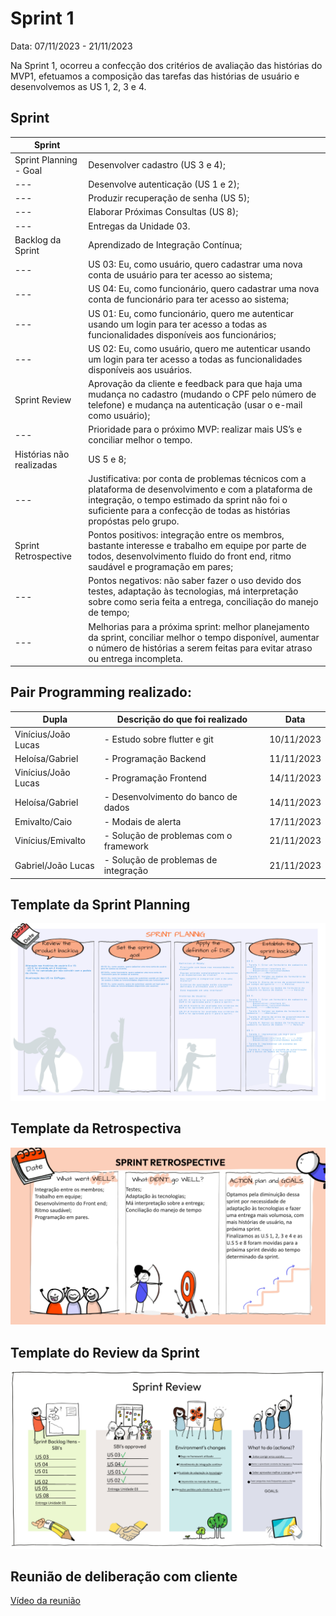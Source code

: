 # Sprint 1

Data:  07/11/2023  -  21/11/2023

Na Sprint 1, ocorreu a confecção dos critérios de avaliação das histórias do MVP1, efetuamos a composição das tarefas das histórias de usuário e desenvolvemos as US 1, 2, 3 e 4.

## Sprint

| Sprint |  |
| --- | --- |
| Sprint Planning - Goal | Desenvolver cadastro (US 3 e 4); |
| --- | Desenvolve autenticação (US 1 e 2); |
| --- | Produzir recuperação de senha (US 5);|
| --- | Elaborar Próximas Consultas (US 8); |
| --- | Entregas da Unidade 03. |
| Backlog da Sprint | Aprendizado de Integração Contínua; |
| --- | US 03: Eu, como usuário, quero cadastrar uma nova conta de usuário para ter acesso ao sistema; |
| --- | US 04: Eu, como funcionário, quero cadastrar uma nova conta de funcionário para ter acesso ao sistema; |
| --- | US 01: Eu, como funcionário, quero me autenticar usando um login para ter acesso a todas as funcionalidades disponíveis aos funcionários; |
| --- | US 02: Eu, como usuário, quero me autenticar usando um login para ter acesso a todas as funcionalidades disponíveis aos usuários. |
| Sprint Review | Aprovação da cliente e feedback para que haja uma mudança no cadastro (mudando o CPF pelo número de telefone) e mudança na autenticação (usar o e-mail como usuário); |
| --- | Prioridade para o próximo MVP: realizar mais US’s e conciliar melhor o tempo. |
| Histórias não realizadas | US 5 e 8;
| --- | Justificativa: por conta de problemas técnicos com a plataforma de desenvolvimento e com a plataforma de integração, o tempo estimado da sprint não foi o suficiente para a confecção de todas as histórias propóstas pelo grupo. |
| Sprint Retrospective | Pontos positivos: integração entre os membros, bastante interesse e trabalho em equipe por parte de todos, desenvolvimento fluido do front end, ritmo saudável e programação em pares; |
| --- |Pontos negativos: não saber fazer o uso devido dos testes, adaptação às tecnologias, má interpretação sobre como seria feita a entrega, conciliação do manejo de tempo; |
| --- |Melhorias para a próxima sprint: melhor planejamento da sprint, conciliar melhor o tempo disponível, aumentar o número de histórias a serem feitas para evitar atraso ou entrega incompleta. |

## Pair Programming realizado:

| Dupla | Descrição do que foi realizado | Data |
| --- | --- | --- |
| Vinícius/João Lucas | - Estudo sobre flutter e git | 10/11/2023 |
| Heloísa/Gabriel | - Programação Backend | 11/11/2023 |
| Vinícius/João Lucas | - Programação Frontend | 14/11/2023 |
| Heloísa/Gabriel | - Desenvolvimento do banco de dados | 14/11/2023 |
| Emivalto/Caio | - Modais de alerta | 17/11/2023 |
| Vinícius/Emivalto | - Solução de problemas com o framework | 21/11/2023 |
| Gabriel/João Lucas | - Solução de problemas de integração | 21/11/2023 |

## Template da Sprint Planning

![](imagens/Template-Sprint-Planning.jpeg)

## Template da Retrospectiva

![](imagens/Template-Sprint-Retrospective.jpeg)

## Template do Review da Sprint

![](imagens/Template-Sprint-Review-1.jpeg)

## Reunião de deliberação com cliente
[Vídeo da reunião](https://drive.google.com/file/d/19xnRxK5q0yaLe7Fc2eH_EVp4PDiDAoT3/view?usp=sharing)